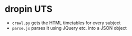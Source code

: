 dropin UTS
==========

 - `crawl.py` gets the HTML timetables for every subject
 - `parse.js` parses it using JQuery etc. into a JSON object